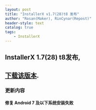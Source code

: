 ```yaml
---
layout: post
title: "InstallerX v1.7(28)t8 发布"
author: "Rosan(Maker), RinCynar(Repost)"
header-style: text
catalog: true
tags:
    - InstallerX
---
```


## InstallerX 1.7(28) t8发布,
## [下载该版本](/file/InstallerX_1.7(28)-t8.apk).

### 更新内容

#### 修复 Android 7 及以下系统安装失败
